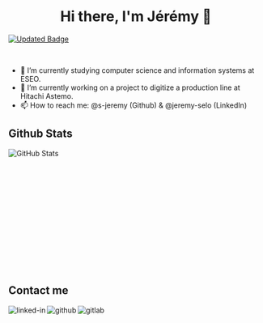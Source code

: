<h1 align="center">Hi there, I'm Jérémy 👋</h1>

[![Updated Badge](https://badges.pufler.dev/updated/s-jeremy/s-jeremy)](https://badges.pufler.dev)

<br>

- 🔭 I’m currently studying computer science and information systems at ESEO.
- 🌱 I’m currently working on a project to digitize a production line at Hitachi Astemo.
- 📫 How to reach me: @s-jeremy (Github) & @jeremy-selo (LinkedIn)

<h2>Github Stats</h2>

<img align="left" alt="GitHub Stats" src="https://github-readme-stats.vercel.app/api/top-langs/?username=s-jeremy&langs_count=6">

[//]: <> (https://github-readme-stats.vercel.app/api/top-langs/?username=s-jeremy&theme=white)                                                     
[//]: <> (https://github-readme-stats-2-rho.vercel.app/api?username=s-jeremy&show_icons=true&hide_border=true)   



<br><br><br><br><br><br><br><br><br><br><br><br><br><br>

<h2>Contact me</h2>

[<img align="left" alt="linked-in" src="https://img.shields.io/badge/LinkedIn-0077B5?style=for-the-badge&logo=linkedin&logoColor=white" />](https://www.linkedin.com/in/jeremy-selo/)

[<img align="left" alt="github" src="https://img.shields.io/badge/GitHub-100000?style=for-the-badge&logo=github&logoColor=white" />](https://github.com/s-jeremy/)

[<img align="left" alt="gitlab" src="https://img.shields.io/badge/GitLab-330F63?style=for-the-badge&logo=gitlab&logoColor=white" />](https://gitlab.com/s_jeremy/)

